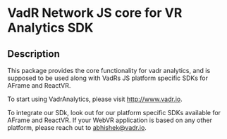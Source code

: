 # VadR Network JS core for VR Analytics SDK

## Description
This package provides the core functionality for vadr analytics, and is supposed to be used along with VadRs JS platform specific SDKs for AFrame and ReactVR.  

To start using VadrAnalytics, please visit <http://www.vadr.io>.

To integrate our SDk, look out for our platform specific SDKs available for AFrame and ReactVR. If your WebVR application is based on any other platform, please reach out to abhishek@vadr.io.
